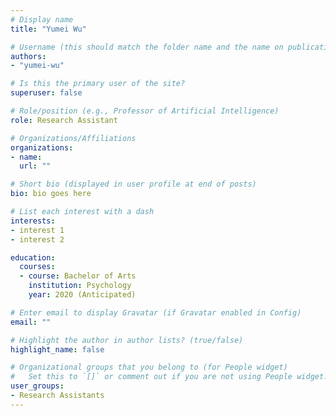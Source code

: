 ```yaml
---
# Display name
title: "Yumei Wu"

# Username (this should match the folder name and the name on publications)
authors:
- "yumei-wu"

# Is this the primary user of the site?
superuser: false

# Role/position (e.g., Professor of Artificial Intelligence)
role: Research Assistant

# Organizations/Affiliations
organizations:
- name: 
  url: ""

# Short bio (displayed in user profile at end of posts)
bio: bio goes here

# List each interest with a dash
interests:
- interest 1
- interest 2

education:
  courses:
  - course: Bachelor of Arts
    institution: Psychology
    year: 2020 (Anticipated)

# Enter email to display Gravatar (if Gravatar enabled in Config)
email: ""

# Highlight the author in author lists? (true/false)
highlight_name: false

# Organizational groups that you belong to (for People widget)
#   Set this to `[]` or comment out if you are not using People widget.
user_groups:
- Research Assistants
---
```


